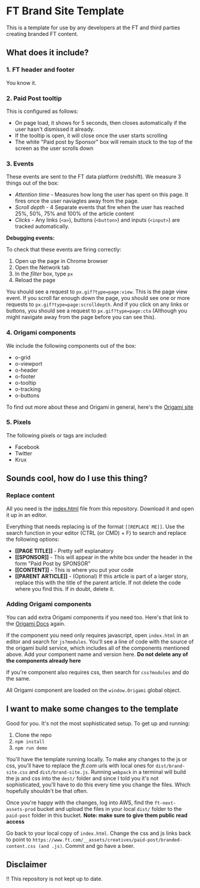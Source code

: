 # FT Brand Site Template
This is a template for use by any developers at the FT and third parties creating branded FT content.

## What does it include?

### 1. FT header and footer

You know it.

### 2. Paid Post tooltip

This is configured as follows:
- On page load, it shows for 5 seconds, then closes automatically if the user hasn't dismissed it already. 
- If the tooltip is open, it will close once the user starts scrolling
- The white "Paid post by Sponsor" box will remain stuck to the top of the screen as the user scrolls down

### 3. Events

These events are sent to the FT data platform (redshift). We measure 3 things out of the box:
- _Attention time_ - Measures how long the user has spent on this page.  It fires once the user naviagtes away from the page.
- _Scroll depth_ - 4 Separate events that fire when the user has reached 25%, 50%, 75% and 100% of the article content
- _Clicks_ - Any links (`<a>`), buttons (`<button>`) and inputs (`<input>`) are tracked automatically.


**Debugging events:**

To check that these events are firing correctly:
1. Open up the page in Chrome browser
2. Open the Network tab
3. In the _filter_ box, type `px`
4. Reload the page

You should see a request to `px.gif?type=page:view`. This is the page view event. If you scroll far enough down the page, you should see one or more requests to `px.gif?type=page:scrolldepth`. And if you click on any links or buttons, you should see a request to `px.gif?type=page:cta` (Although you might navigate away from the page before you can see this).

### 4. Origami components

We include the following components out of the box:
- o-grid
- o-viewport
- o-header
- o-footer
- o-tooltip
- o-tracking
- o-buttons

To find out more about these and Origami in general, here's the [Origami site](http://origami.ft.com/)

### 5. Pixels

The following pixels or tags are included:
 - Facebook
 - Twitter
 - Krux

## Sounds cool, how do I use this thing?

### Replace content

All you need is the [index.html](https://raw.githubusercontent.com/Financial-Times/ft-header-footer/master/index.html) file from this repository. Download it and open it up in an editor.

Everything that needs replacing is of the format `[[REPLACE ME]]`. Use the search function in your editor (CTRL (or CMD) + F) to search and replace the following options:

 - **[[PAGE TITLE]]** - Pretty self explanatory
 - **[[SPONSOR]]** - This will appear in the white box under the header in the form "Paid Post by SPONSOR"
 - **[[CONTENT]]** - This is where you put your code
 - **[[PARENT ARTICLE]]** - (Optional) If this article is part of a larger story, replace this with the title of the parent article. If not delete the code where you find this. If in doubt, delete it.


### Adding Origami components

You can add extra Origami components if you need too. Here's that link to the [Origami Docs](http://origami.ft.com/) again.

If the component you need only requires javascript, open `index.html` in an editor and search for `js?modules`. You'll see a line of code with the source of the origami build service, which includes all of the components mentioned above. Add your component name and version here. **Do not delete any of the components already here**

If you're component also requires css, then search for `css?modules` and do the same.

All Origami component are loaded on the `window.Origami` global object. 

## I want to make some changes to the template

Good for you. It's not the most sophisticated setup. To get up and running:

1. Clone the repo
2. `npm install`
3. `npm run demo`

You'll have the template running locally. To make any changes to the js or css, you'll have to replace the _ft.com_ urls with local ones for `dist/brand-site.css` and `dist/brand-site.js`. Running `webpack` in a terminal will build the js and css into the `dest/` folder and since I told you it's not sophisticated, you'll have to do this every time you change the files. Which hopefully shouldn't be that often.

Once you're happy with the changes, log into AWS, find the `ft-next-assets-prod` bucket and upload the files in your local `dist/` folder to the `paid-post` folder in this bucket. **Note: make sure to give them public read access**

Go back to your local copy of `index.html`. Change the css and js links back to point to `https://www.ft.com/__assets/creatives/paid-post/branded-content.css (and .js)`. Commit and go have a beer.



## Disclaimer
!! This repository is not kept up to date.
